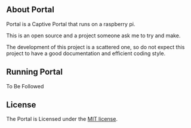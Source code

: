 ## About Portal

Portal is a Captive Portal that runs on a raspberry pi.

This is an open source and a project someone ask me to try and make.

The development of this project is a scattered one, so do not expect this project to have a good documentation and efficient coding style.

## Running Portal

To Be Followed

## License

The Portal is Licensed under the [MIT license](https://opensource.org/licenses/MIT).
